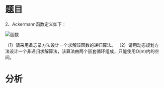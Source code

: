 题目
========
2、Ackermann函数定义如下：

![函数](https://i.stack.imgur.com/3mPy9.png)

（1）请采用备忘录方法设计一个求解该函数的递归算法。
（2）请用动态规划方法设计一个非递归求解算法，该算法由两个嵌套循环组成，只能使用O(m)内的空间。

分析
==========
